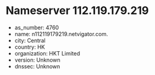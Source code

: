# Nameserver 112.119.179.219

* as_number: 4760
* name: n112119179219.netvigator.com.
* city: Central
* country: HK
* organization: HKT Limited
* version: Unknown
* dnssec: Unknown
